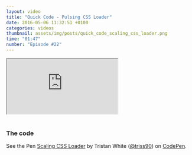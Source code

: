 ```yaml
---
layout: video
title: "Quick Code - Pulsing CSS Loader"
date: 2016-05-06 11:32:51 +0100
categories: videos
thumbnail: assets/img/posts/quick_code_scaling_css_loader.png
time: "01:47"
number: "Episode #22"
---
```


<div class="responsive-video">
   <iframe src="https://www.youtube.com/embed/N5BPBSfU3Nw"></iframe>
</div>

<br>

### The code

<p data-height="300" data-theme-id="16012" data-slug-hash="WwyvjP" data-default-tab="result" data-user="triss90" data-embed-version="2" class="codepen">See the Pen <a href="http://codepen.io/triss90/pen/WwyvjP/">Scaling CSS Loader</a> by Tristan  White (<a href="http://codepen.io/triss90">@triss90</a>) on <a href="http://codepen.io">CodePen</a>.</p>
<script async src="//assets.codepen.io/assets/embed/ei.js"></script>
